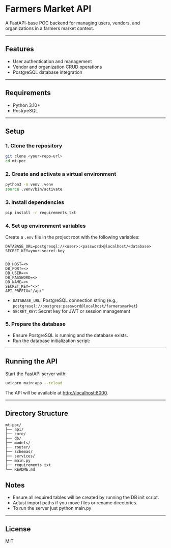 # Farmers Market API

A FastAPI-base POC backend for managing users, vendors, and organizations in a farmers market context.

---

## Features

- User authentication and management
- Vendor and organization CRUD operations
- PostgreSQL database integration

---

## Requirements

- Python 3.10+
- PostgreSQL

---

## Setup

### 1. Clone the repository

```sh
git clone <your-repo-url>
cd mt-poc
```

### 2. Create and activate a virtual environment

```sh
python3 -m venv .venv
source .venv/bin/activate
```

### 3. Install dependencies

```sh
pip install -r requirements.txt
```

### 4. Set up environment variables

Create a `.env` file in the project root with the following variables:

```env
DATABASE_URL=postgresql://<user>:<password>@localhost/<database>
SECRET_KEY=your-secret-key


DB_HOST=<>
DB_PORT=<>
DB_USER=<>
DB_PASSWORD=<>
DB_NAME=<>
SECRET_KEY="<>"
API_PREFIX="/api"
```

- `DATABASE_URL`: PostgreSQL connection string (e.g., `postgresql://postgres:password@localhost/farmersmarket`)
- `SECRET_KEY`: Secret key for JWT or session management

### 5. Prepare the database

- Ensure PostgreSQL is running and the database exists.
- Run the database initialization script:

---

## Running the API

Start the FastAPI server with:

```sh
uvicorn main:app --reload
```

The API will be available at [http://localhost:8000](http://localhost:8000).

---

## Directory Structure

```
mt-poc/
├── api/
├── core/
├── db/
├── models/
├── router/
├── schemas/
├── services/
├── main.py
├── requirements.txt
└── README.md
```

## Notes

- Ensure all required tables will be created by running the DB init script.
- Adjust import paths if you move files or rename directories.
- To run the server just python main.py

---

## License

MIT
